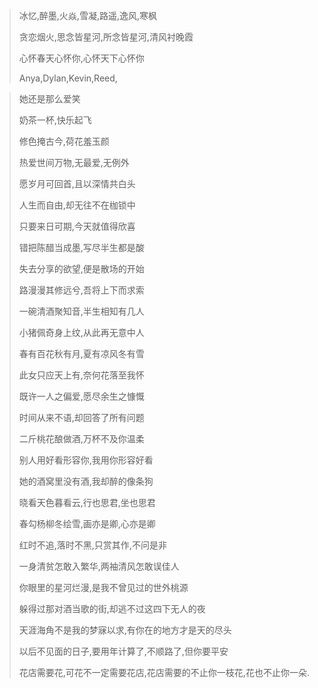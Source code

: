> 冰忆,醉墨,火焱,雪凝,路遥,逸风,寒枫
>
> 贪恋烟火,思念皆星河,所念皆星河,清风衬晚霞
>
> 心怀春天心怀你,心怀天下心怀你
>
> Anya,Dylan,Kevin,Reed,

> 她还是那么爱笑
>
> 奶茶一杯,快乐起飞
> 
> 修色掩古今,荷花羞玉颜
> 
> 热爱世间万物,无最爱,无例外
> 
> 愿岁月可回首,且以深情共白头
> 
> 人生而自由,却无往不在枷锁中
>
> 只要来日可期,今天就值得欣喜
>
> 错把陈醋当成墨,写尽半生都是酸
>
> 失去分享的欲望,便是散场的开始
> 
> 路漫漫其修远兮,吾将上下而求索
>
> 一碗清酒聚知音,半生相知有几人
>
> 小猪佩奇身上纹,从此再无意中人
>
> 春有百花秋有月,夏有凉风冬有雪
>
> 此女只应天上有,奈何花落至我怀
>
> 既许一人之偏爱,愿尽余生之慷慨
>
> 时间从来不语,却回答了所有问题
>
> 二斤桃花酿做酒,万杯不及你温柔
>
> 别人用好看形容你,我用你形容好看
>
> 她的酒窝里没有酒,我却醉的像条狗
>
> 晓看天色暮看云,行也思君,坐也思君
>
> 春勾杨柳冬绘雪,画亦是卿,心亦是卿
>
> 红时不追,落时不黑,只赏其作,不问是非
>
> 一身清贫怎敢入繁华,两袖清风怎敢误佳人
>
> 你眼里的星河烂漫,是我不曾见过的世外桃源
>
> 躲得过那对酒当歌的街,却逃不过这四下无人的夜
>
> 天涯海角不是我的梦寐以求,有你在的地方才是天的尽头
>
> 以后不见面的日子,要用年计算了,不顺路了,但你要平安
>
> 花店需要花,可花不一定需要花店,花店需要的不止你一枝花,花也不止你一朵.
>